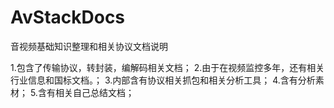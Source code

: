 # AvStackDocs
音视频基础知识整理和相关协议文档说明

1.包含了传输协议，转封装，编解码相关文档；
2.由于在视频监控多年，还有相关行业信息和国标文档。；
3.内部含有协议相关抓包和相关分析工具；
4.含有分析素材；
5.含有相关自己总结文档；
